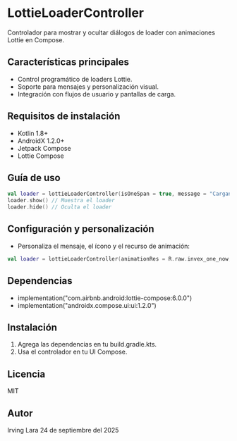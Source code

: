 # LottieLoaderController

Controlador para mostrar y ocultar diálogos de loader con animaciones Lottie en Compose.

## Características principales
- Control programático de loaders Lottie.
- Soporte para mensajes y personalización visual.
- Integración con flujos de usuario y pantallas de carga.

## Requisitos de instalación
- Kotlin 1.8+
- AndroidX 1.2.0+
- Jetpack Compose
- Lottie Compose

## Guía de uso
```kotlin
val loader = lottieLoaderController(isOneSpan = true, message = "Cargando...")
loader.show() // Muestra el loader
loader.hide() // Oculta el loader
```

## Configuración y personalización
- Personaliza el mensaje, el ícono y el recurso de animación:
```kotlin
val loader = lottieLoaderController(animationRes = R.raw.invex_one_now, message = "Procesando")
```

## Dependencias
- implementation("com.airbnb.android:lottie-compose:6.0.0")
- implementation("androidx.compose.ui:ui:1.2.0")

## Instalación
1. Agrega las dependencias en tu build.gradle.kts.
2. Usa el controlador en tu UI Compose.

## Licencia
MIT

## Autor
Irving Lara
24 de septiembre del 2025

